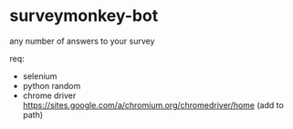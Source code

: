 # surveymonkey-bot

any number of answers to your survey 

req: 
 - selenium
 - python random
 - chrome driver https://sites.google.com/a/chromium.org/chromedriver/home (add to path) 
